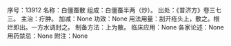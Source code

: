 序号：13912
名称：白僵蚕散
组成：白僵蚕半两（炒）。
出处：《普济方》卷三七三。
主治：疔肿。
加减：None
功效：None
用法用量：刮开疮头上，敷之。根烂即出。一方水调封之。
制备方法：上为散。
临床应用：None
各家论述：None
用药禁忌：None
附注：None
